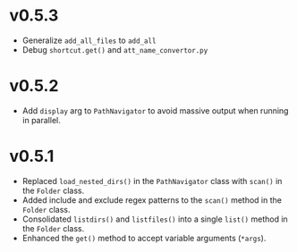 # v0.5.3
- Generalize `add_all_files` to `add_all`
- Debug `shortcut.get()` and  `att_name_convertor.py`

# v0.5.2
- Add `display` arg to `PathNavigator` to avoid massive output when running in parallel.

# v0.5.1
- Replaced `load_nested_dirs()` in the `PathNavigator` class with `scan()` in the `Folder` class.
- Added include and exclude regex patterns to the `scan()` method in the `Folder` class.
- Consolidated `listdirs()` and `listfiles()` into a single `list()` method in the `Folder` class.
- Enhanced the `get()` method to accept variable arguments (`*args`).
